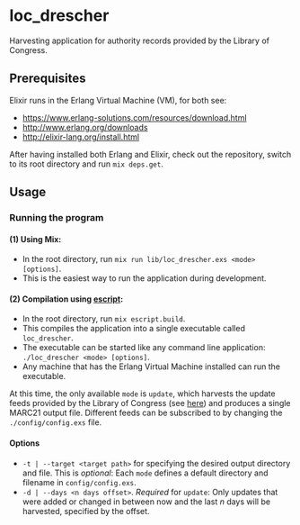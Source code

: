 # loc_drescher
Harvesting application for authority records provided by the Library of Congress.

## Prerequisites
Elixir runs in the Erlang Virtual Machine (VM), for both see:
* https://www.erlang-solutions.com/resources/download.html
* http://www.erlang.org/downloads
* http://elixir-lang.org/install.html

After having installed both Erlang and Elixir, check out the repository, switch
to its root directory and run `mix deps.get`.

## Usage

### Running the program

#### (1) Using Mix:
* In the root directory, run `mix run lib/loc_drescher.exs <mode> [options]`.
* This is the easiest way to run the application during development.

#### (2) Compilation using [escript](http://elixir-lang.org/docs/master/mix/Mix.Tasks.Escript.Build.html):
* In the root directory, run `mix escript.build`.
* This compiles the application into a single executable called `loc_drescher`.
* The executable can be started like any command line application:
`./loc_drescher <mode> [options]`.
* Any machine that has the Erlang Virtual Machine installed can run the executable.

At this time, the only available `mode` is `update`, which harvests the update feeds provided by the Library of Congress (see [here](http://id.loc.gov/techcenter/)) and produces a single MARC21 output file. Different feeds can be subscribed to by changing the `./config/config.exs` file.

#### Options
* `-t | --target <target path>` for specifying the desired output directory and file. This is _optional_: Each `mode` defines a default directory and filename in `config/config.exs`.
* `-d | --days <n days offset>`. _Required_ for `update`: Only updates that were added or changed in between now and the last _n_ days will be harvested, specified by the offset.
